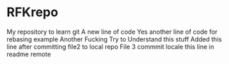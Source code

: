 # RFKrepo
My repository to learn git
A new line of code
Yes another line of code for rebasing example
Another Fucking Try to Understand this stuff
Added this line after committing file2 to local repo
File 3 commmit locale this line in readme remote

